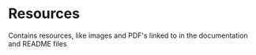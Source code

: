 # Resources
Contains resources, like images and PDF's linked to in the documentation and README files

